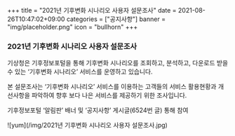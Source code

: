 +++
title = "2021년 기후변화 시나리오 사용자 설문조사"
date = 2021-08-26T10:47:02+09:00
categories = ["공지사항"]
banner = "img/placeholder.png"
icon = "bullhorn"
+++

<!--more-->
### 2021년 기후변화 시나리오 사용자 설문조사


기상청은 기후정보포털을 통해 기후변화 시나리오를 조회하고, 분석하고, 다운로드 받을 수 있는 ‘기후변화 시나리오’ 서비스를 운영하고 있습니다.

본 설문조사는 ‘기후변화 시나리오’ 서비스를 이용하는 고객들의 서비스 활용현황과 개선사항을 파악하여 향후 보다 나은 서비스를 제공하기 위한 조사입니다.


기후정보포털 ‘알림판’ 배너 및 ‘공지사항’ 게시글(6524번 글) 통해 참여



![yum](/img/2021년 기후변화 시나리오 사용자 설문조사.jpg)
